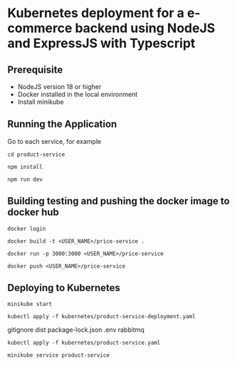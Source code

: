 # Kubernetes deployment for a e-commerce backend using NodeJS and ExpressJS with Typescript

## Prerequisite
* NodeJS version 18 or higher
* Docker installed in the local environment
* Install minikube

## Running the Application
Go to each service, for example

```
cd product-service
```

```
npm install
```

```
npm run dev
```

## Building testing and pushing the docker image to docker hub

```
docker login
```

```
docker build -t <USER_NAME>/price-service .
```

```
docker run -p 3000:3000 <USER_NAME>/price-service
```

```
docker push <USER_NAME>/price-service
```

## Deploying to Kubernetes
```
minikube start
```

```
kubectl apply -f kubernetes/product-service-deployment.yaml 
```

gitignore
dist
package-lock.json
.env
rabbitmq

```
kubectl apply -f kubernetes/product-service.yaml
```

```
minikube service product-service
```
